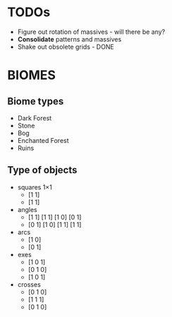 ﻿# TODOs
- Figure out rotation of massives - will there be any?
- **Consolidate** patterns and massives
- Shake out obsolete grids - DONE


# BIOMES

## Biome types
- Dark Forest
- Stone
- Bog
- Enchanted Forest
- Ruins

## Type of objects
- squares 1×1
  - [1 1]
  - [1 1]
- angles
  - [1 1] [1 1] [1 0] [0 1]
  - [0 1] [1 0] [1 1] [1 1]
- arcs
  - [1 0]
  - [0 1]
- exes
  - [1 0 1]
  - [0 1 0]
  - [1 0 1]
- crosses
  - [0 1 0]
  - [1 1 1]
  - [0 1 0]